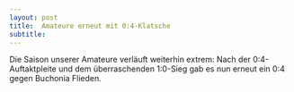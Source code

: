 ```yaml
---
layout: post
title:  Amateure erneut mit 0:4-Klatsche
subtitle:  
---
```


Die Saison unserer Amateure verläuft weiterhin extrem: Nach der 0:4-Auftaktpleite und dem überraschenden 1:0-Sieg gab es nun erneut ein 0:4 gegen Buchonia Flieden.


